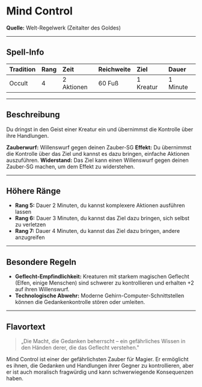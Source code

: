# **Mind Control**
**Quelle:** Welt-Regelwerk (Zeitalter des Goldes)

---

## **Spell-Info**
| **Tradition** | **Rang** | **Zeit** | **Reichweite** | **Ziel** | **Dauer** |
|:--|:--|:--|:--|:--|:--|
| Occult | 4 | 2 Aktionen | 60 Fuß | 1 Kreatur | 1 Minute |

---

## **Beschreibung**
Du dringst in den Geist einer Kreatur ein und übernimmst die Kontrolle über ihre Handlungen.

**Zauberwurf:** Willenswurf gegen deinen Zauber-SG
**Effekt:** Du übernimmst die Kontrolle über das Ziel und kannst es dazu bringen, einfache Aktionen auszuführen.
**Widerstand:** Das Ziel kann einen Willenswurf gegen deinen Zauber-SG machen, um dem Effekt zu widerstehen.

---

## **Höhere Ränge**
- **Rang 5:** Dauer 2 Minuten, du kannst komplexere Aktionen ausführen lassen
- **Rang 6:** Dauer 3 Minuten, du kannst das Ziel dazu bringen, sich selbst zu verletzen
- **Rang 7:** Dauer 4 Minuten, du kannst das Ziel dazu bringen, andere anzugreifen

---

## **Besondere Regeln**
- **Geflecht-Empfindlichkeit:** Kreaturen mit starkem magischen Geflecht (Elfen, einige Menschen) sind schwerer zu kontrollieren und erhalten +2 auf ihren Willenswurf.
- **Technologische Abwehr:** Moderne Gehirn-Computer-Schnittstellen können die Gedankenkontrolle stören oder umleiten.

---

## **Flavortext**
> „Die Macht, die Gedanken beherrscht – ein gefährliches Wissen in den Händen derer, die das Geflecht verstehen."

Mind Control ist einer der gefährlichsten Zauber für Magier. Er ermöglicht es ihnen, die Gedanken und Handlungen ihrer Gegner zu kontrollieren, aber er ist auch moralisch fragwürdig und kann schwerwiegende Konsequenzen haben.

